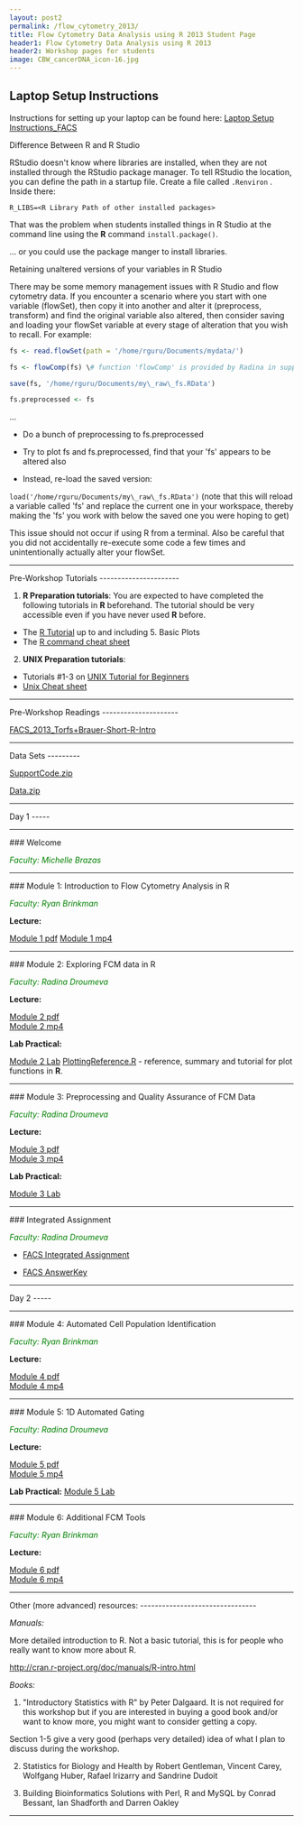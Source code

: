 ```yaml
---
layout: post2
permalink: /flow_cytometry_2013/
title: Flow Cytometry Data Analysis using R 2013 Student Page
header1: Flow Cytometry Data Analysis using R 2013
header2: Workshop pages for students
image: CBW_cancerDNA_icon-16.jpg
---
```


Laptop Setup Instructions
-------------------------

Instructions for setting up your laptop can be found here: [Laptop Setup Instructions\_FACS](Laptop_Setup_Instructions_FACS "wikilink")

Difference Between R and R Studio  

RStudio doesn't know where libraries are installed, when they are not installed through the RStudio package manager. To tell RStudio the location, you can define the path in a startup file. Create a file called `.Renviron` . Inside there:

```
R_LIBS=<R Library Path of other installed packages>
```

That was the problem when students installed things in R Studio at the command line using the **R** command `install.package()`.

... or you could use the package manger to install libraries.

Retaining unaltered versions of your variables in R Studio  

There may be some memory management issues with R Studio and flow cytometry data. If you encounter a scenario where you start with one variable (flowSet), then copy it into another and alter it (preprocess, transform) and find the original variable also altered, then consider saving and loading your flowSet variable at every stage of alteration that you wish to recall. For example:

``` r
fs <- read.flowSet(path = '/home/rguru/Documents/mydata/')

fs <- flowComp(fs) \# function 'flowComp' is provided by Radina in support\_functions.R

save(fs, '/home/rguru/Documents/my\_raw\_fs.RData')

fs.preprocessed <- fs
```

...

- Do a bunch of preprocessing to fs.preprocessed

- Try to plot fs and fs.preprocessed, find that your 'fs' appears to be altered also

- Instead, re-load the saved version:

`load('/home/rguru/Documents/my\_raw\_fs.RData')` (note that this will reload a variable called 'fs' and replace the current one in your workspace, thereby making the 'fs' you work with below the saved one you were hoping to get)

This issue should not occur if using R from a terminal. Also be careful that you did not accidentally re-execute some code a few times and unintentionally actually alter your flowSet.

<hr>
Pre-Workshop Tutorials
----------------------

1) **R Preparation tutorials**: You are expected to have completed the following tutorials in **R** beforehand. The tutorial should be very accessible even if you have never used **R** before.

* The [R Tutorial](http://www.cyclismo.org/tutorial/R/) up to and including 5. Basic Plots
* The [R command cheat sheet](../../resources/R_Short-refcard.pdf)

2) **UNIX Preparation tutorials**: 

* Tutorials #1-3 on [UNIX Tutorial for Beginners](http://www.ee.surrey.ac.uk/Teaching/Unix/)
* [Unix Cheat sheet](http://www.rain.org/~mkummel/unix.html) 

<hr>
Pre-Workshop Readings
---------------------

[FACS\_2013\_Torfs+Brauer-Short-R-Intro](Media:FACS_2013_Torfs+Brauer-Short-R-Intro.pdf "wikilink")

<hr>
Data Sets
---------

[SupportCode.zip](Media:SupportCode.zip "wikilink")

[Data.zip](Media:Data.zip "wikilink")

<hr>
Day 1
-----

<hr>
### Welcome

<font color="green">*Faculty: Michelle Brazas*</font>

<hr>
### Module 1: Introduction to Flow Cytometry Analysis in R

<font color="green">*Faculty: Ryan Brinkman*</font>

**Lecture:** 

[Module 1 pdf](https://bioinformatics.ca/flow2013module1-pdf) 
[Module 1 mp4](https://bioinformatics.ca/flow2013module1-mp4)  

<hr>
### Module 2: Exploring FCM data in R

<font color="green">*Faculty: Radina Droumeva*</font>

**Lecture:** 

[Module 2 pdf‎](https://bioinformatics.ca/flow2013module2-pdf)  
[Module 2‎ mp4](https://bioinformatics.ca/flow2013module2-mp4)  

**Lab Practical:**

[Module 2 Lab](Media:FACS_2013_Module2_Lab.R "wikilink")
[PlottingReference.R](Media:2013_PlottingReference.R‎ "wikilink") - reference, summary and tutorial for plot functions in **R**.

<hr>
### Module 3: Preprocessing and Quality Assurance of FCM Data

<font color="green">*Faculty: Radina Droumeva*</font>

**Lecture:** 

[Module 3‎ pdf](https://bioinformatics.ca/flow2013module3-pdf)  
[Module 3‎ mp4](https://bioinformatics.ca/flow2013module3-mp4)  


**Lab Practical:**

[Module 3 Lab](Media:FACS_2013_Module3_Lab.R "wikilink")

<hr>
### Integrated Assignment

<font color="green">*Faculty: Radina Droumeva*</font>

-   [ FACS Integrated Assignment](Media:FACS_2013_IntegratedAssignment.R "wikilink")

<!-- -->

-   [ FACS AnswerKey](Media:FACS_2013_AnswerKey.R "wikilink")

<hr>
Day 2
-----

<hr>
### Module 4: Automated Cell Population Identification

<font color="green">*Faculty: Ryan Brinkman*</font>

**Lecture:** 

[Module 4‎ pdf](https://bioinformatics.ca/flow2013module4-pdf)  
[Module 4‎ mp4](https://bioinformatics.ca/flow2013module4-mp4)  

<hr>
### Module 5: 1D Automated Gating

<font color="green">*Faculty: Radina Droumeva*</font>

**Lecture:** 

[Module 5‎ pdf](https://bioinformatics.ca/flow2013module5-pdf)  
[Module 5‎ mp4](https://bioinformatics.ca/flow2013module5-mp4)  

**Lab Practical:**
[Module 5 Lab](Media:FACS_2013_Module5_Lab.R "wikilink")

<hr>
### Module 6: Additional FCM Tools

<font color="green">*Faculty: Ryan Brinkman*</font>

**Lecture:** 

[Module 6 pdf‎](https://bioinformatics.ca/flow2013module6-pdf)  
[Module 6 mp4](https://bioinformatics.ca/flow2013module6-mp4)  

<hr>
Other (more advanced) resources:
--------------------------------

*Manuals:*

More detailed introduction to R. Not a basic tutorial, this is for people who really want to know more about R.

<http://cran.r-project.org/doc/manuals/R-intro.html>

*Books:*

1) "Introductory Statistics with R" by Peter Dalgaard. It is not required for this workshop but if you are interested in buying a good book and/or want to know more, you might want to consider getting a copy.

Section 1-5 give a very good (perhaps very detailed) idea of what I plan to discuss during the workshop.

2) Statistics for Biology and Health by Robert Gentleman, Vincent Carey, Wolfgang Huber, Rafael Irizarry and Sandrine Dudoit

3) Building Bioinformatics Solutions with Perl, R and MySQL by Conrad Bessant, Ian Shadforth and Darren Oakley

<hr>
